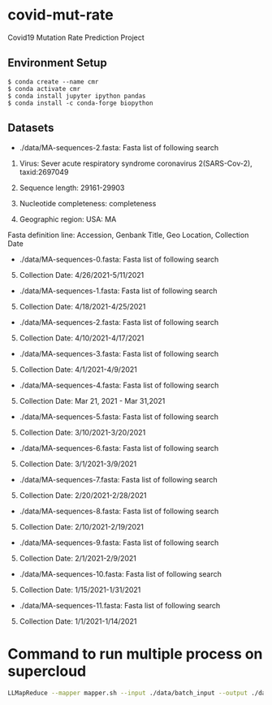# covid-mut-rate
Covid19 Mutation Rate Prediction Project

## Environment Setup

```
$ conda create --name cmr
$ conda activate cmr
$ conda install jupyter ipython pandas
$ conda install -c conda-forge biopython
```

## Datasets

* ./data/MA-sequences-2.fasta: Fasta list of following search

1. Virus: Sever acute respiratory syndrome coronavirus 2(SARS-Cov-2), taxid:2697049

2. Sequence length: 29161-29903

3. Nucleotide completeness: completeness

4. Geographic region: USA: MA

Fasta definition line: Accession, Genbank Title, Geo Location, Collection Date

* ./data/MA-sequences-0.fasta: Fasta list of following search
5. Collection Date: 4/26/2021-5/11/2021

* ./data/MA-sequences-1.fasta: Fasta list of following search
5. Collection Date: 4/18/2021-4/25/2021

* ./data/MA-sequences-2.fasta: Fasta list of following search
5. Collection Date: 4/10/2021-4/17/2021

* ./data/MA-sequences-3.fasta: Fasta list of following search
5. Collection Date: 4/1/2021-4/9/2021

* ./data/MA-sequences-4.fasta: Fasta list of following search
5. Collection Date: Mar 21, 2021 - Mar 31,2021

* ./data/MA-sequences-5.fasta: Fasta list of following search
5. Collection Date: 3/10/2021-3/20/2021

* ./data/MA-sequences-6.fasta: Fasta list of following search
5. Collection Date: 3/1/2021-3/9/2021

* ./data/MA-sequences-7.fasta: Fasta list of following search
5. Collection Date: 2/20/2021-2/28/2021

* ./data/MA-sequences-8.fasta: Fasta list of following search
5. Collection Date: 2/10/2021-2/19/2021

* ./data/MA-sequences-9.fasta: Fasta list of following search
5. Collection Date: 2/1/2021-2/9/2021

* ./data/MA-sequences-10.fasta: Fasta list of following search
5. Collection Date: 1/15/2021-1/31/2021

* ./data/MA-sequences-11.fasta: Fasta list of following search
5. Collection Date: 1/1/2021-1/14/2021

# Command to run multiple process on supercloud
```bash
LLMapReduce --mapper mapper.sh --input ./data/batch_input --output ./data/output --apptype=mimo --np=[2,8,1]
```
